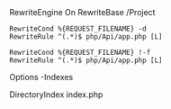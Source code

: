 <IfModule mod_rewrite.c>
    RewriteEngine On
    RewriteBase /Project

    RewriteCond %{REQUEST_FILENAME} -d
    RewriteRule ^(.*)$ php/Api/app.php [L]

    RewriteCond %{REQUEST_FILENAME} !-f
    RewriteRule ^(.*)$ php/Api/app.php [L]

</IfModule>

<IfModule mod_autoindex.c>
    Options -Indexes
</IfModule>

DirectoryIndex index.php
